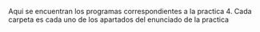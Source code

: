 Aqui se encuentran los programas correspondientes a la practica 4. Cada carpeta es cada uno de los apartados del enunciado  de la practica
